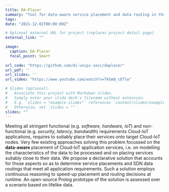 ```yaml
---
title: DA-Placer
summary: "Tool for data-aware service placement and data routing in the Cloud-IoT continuum"
tags:
date: "2021-12-02T00:00:00Z"

# Optional external URL for project (replaces project detail page).
external_link: ""

image:
  caption: DA-Placer
  focal_point: Smart
  
url_code: "https://github.com/di-unipi-socc/daplacer"
url_pdf: ''
url_slides: ''
url_video: "https://www.youtube.com/watch?v=TkSmO_cETlw"

# Slides (optional).
#   Associate this project with Markdown slides.
#   Simply enter your slide deck's filename without extension.
#   E.g. `slides = "example-slides"` references `content/slides/example-slides.md`.
#   Otherwise, set `slides = ""`.
slides: ""
---
```


Meeting all stringent functional (e.g. _software, hardware, IoT_) and non-functional (e.g. _security, latency, bandwidth_) requirements Cloud-IoT applications, requires to suitably place their services onto target Cloud-IoT nodes. Very few existing approaches solving this problem focussed on the **data-aware** placement of Cloud-IoT application services, i.e. on modelling the characteristics of the data to be processed and on placing services suitably close to their data. We propose a declarative solution that accounts for those aspects so as to determine service placements and SDN data routings that meet all application requirements. Such a solution employs continuous reasoning to speed-up placement and routing decisions at runtime. An open-source Prolog prototype of the solution is assessed over a scenario based on lifelike data. 
